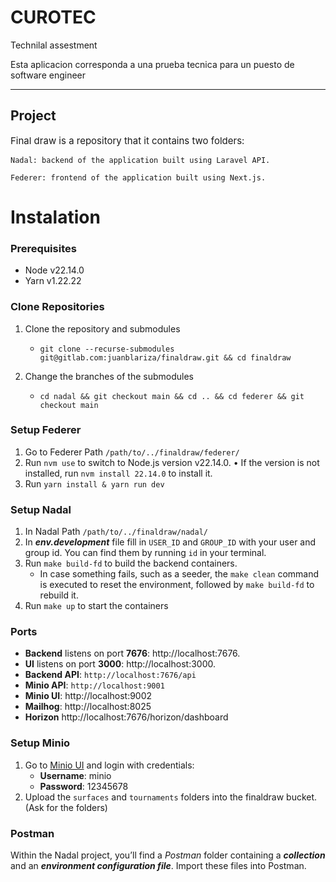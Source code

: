 # CUROTEC

<p margin-top: 20px; margin-bottom: 20px; font-size: 16px"> Technilal assestment</p>

Esta aplicacion corresponda a una prueba tecnica para un puesto de software engineer

<hr style="height: 1px"/>

## Project

<p style="font-size: 15px">Final draw is a repository that it contains two folders:</p>

```
Nadal: backend of the application built using Laravel API.
```

```
Federer: frontend of the application built using Next.js.
```

# Instalation

### Prerequisites

- Node v22.14.0
- Yarn v1.22.22

### Clone Repositories

1. Clone the repository and submodules

   - `git clone --recurse-submodules git@gitlab.com:juanblariza/finaldraw.git && cd finaldraw`

2. Change the branches of the submodules
   - `cd nadal && git checkout main && cd .. && cd federer && git checkout main`

### Setup Federer

1.  Go to Federer Path `/path/to/../finaldraw/federer/`
2.  Run `nvm use` to switch to Node.js version v22.14.0.
    • If the version is not installed, run `nvm install 22.14.0` to install it.
3.  Run `yarn install & yarn run dev`

### Setup Nadal

1.  In Nadal Path `/path/to/../finaldraw/nadal/`
2.  In **_env.development_** file fill in `USER_ID` and `GROUP_ID` with your user and group id. You can find them by running `id` in your terminal.
3.  Run `make build-fd` to build the backend containers.
    - In case something fails, such as a seeder, the `make clean` command is executed to reset the environment, followed by `make build-fd` to rebuild it.
4.  Run `make up` to start the containers

### Ports

- **Backend** listens on port **7676**: http://localhost:7676.
- **UI** listens on port **3000**: http://localhost:3000.
- **Backend API**: `http://localhost:7676/api`
- **Minio API**: `http://localhost:9001`
- **Minio UI**: http://localhost:9002
- **Mailhog**: http://localhost:8025
- **Horizon** http://localhost:7676/horizon/dashboard

### Setup Minio

1. Go to [Minio UI](http://localhost:9002) and login with credentials:
   - **Username**: minio
   - **Password**: 12345678
2. Upload the `surfaces` and `tournaments` folders into the finaldraw bucket. (Ask for the folders)

### Postman

Within the Nadal project, you’ll find a _Postman_ folder containing a **_collection_** and an **_environment configuration file_**. Import these files into Postman.
